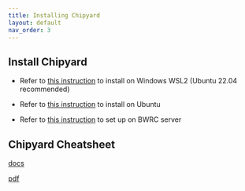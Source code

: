 ```yaml
---
title: Installing Chipyard
layout: default
nav_order: 3
---
```


## Install Chipyard

- Refer to [this instruction](https://notes.tk233.xyz/chipyard-soc-fpga/setting-up-chipyard/setting-up-chipyard-windows-subsystem-linux) to install on Windows WSL2 (Ubuntu 22.04 recommended)

- Refer to [this instruction](https://notes.tk233.xyz/chipyard-soc-fpga/setting-up-chipyard/setting-up-chipyard-ubuntu) to install on Ubuntu

- Refer to [this instruction](https://notes.tk233.xyz/chipyard-soc-fpga/setting-up-chipyard/setting-up-chipyard-bwrc-machines) to set up on BWRC server


## Chipyard Cheatsheet

[docs](https://docs.google.com/document/d/1hj8Q8EKpvDe7y_TBqoqWunjOoMvQhrckXg7e4ic5bV0/edit?usp=sharing)

[pdf](https://github.com/ucb-ee290c/ucb-ee290c.github.io/blob/main/assets/files/Chipyard%20Lab%20Cheatsheet.pdf)
